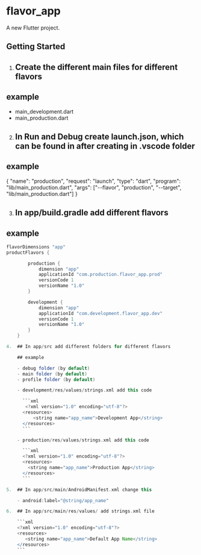 # flavor_app

A new Flutter project.

## Getting Started

1. ## Create the different main files for different flavors

## example

- main_development.dart
- main_production.dart

2. ## In Run and Debug create launch.json, which can be found in after creating in .vscode folder

## example

{
"name": "production",
"request": "launch",
"type": "dart",
"program": "lib/main_production.dart",
"args": ["--flavor", "production", "--target", "lib/main_production.dart"]
}

3. ## In app/build.gradle add different flavors

## example

````gradle
flavorDimensions "app"
productFlavors {

        production {
            dimension "app"
            applicationId "com.production.flavor_app.prod"
            versionCode 1
            versionName "1.0"
        }

        development {
            dimension "app"
            applicationId "com.development.flavor_app.dev"
            versionCode 1
            versionName "1.0"
        }
    }

4.  ## In app/src add different folders for different flavors

    ## example

    - debug folder (by default)
    - main folder (by default)
    - profile folder (by default)

    - development/res/values/strings.xml add this code

      ```xml
       <?xml version="1.0" encoding="utf-8"?>
      <resources>
          <string name="app_name">Development App</string>
      </resources>
      ```

    - production/res/values/strings.xml add this code

      ```xml
      <?xml version="1.0" encoding="utf-8"?>
      <resources>
        <string name="app_name">Production App</string>
      </resources>
      ```

5.  ## In app/src/main/AndroidManifest.xml change this

    - android:label="@string/app_name"

6.  ## In app/src/main/res/values/ add strings.xml file

    ```xml
    <?xml version="1.0" encoding="utf-8"?>
    <resources>
       <string name="app_name">Default App Name</string>
    </resources>
    ```
````
